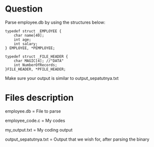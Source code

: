 # Question
Parse employee.db by using the structures below:
```
typedef struct _EMPLOYEE {
    char name[40];
    int age;
    int salary;
} EMPLOYEE, *PEMPLOYEE;

typedef struct _FILE_HEADER {
    char MAGIC[4]; //"DATA"
    int NumberOfRecords;
}FILE_HEADER, *PFILE_HEADER;
```
Make sure your output is similar to output_sepatutnya.txt

# Files description
employee.db = File to parse

employee_code.c = My codes

my_output.txt = My coding output

output_sepatutnya.txt = Output that we wish for, after parsing the binary

